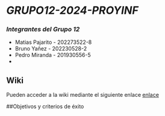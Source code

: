 # _GRUPO12-2024-PROYINF_

### *Integrantes del Grupo 12* ###
* Matias Pajarito - 202273522-8
* Bruno Yañez - 202230528-2
* Pedro Miranda - 201930556-5
* 

## Wiki

Pueden acceder a la wiki mediante el siguiente enlace [enlace](https://github.com/MatiasPajarito/GRUPO12-2024-PROYINF/wiki)

##Objetivos y criterios de éxito
